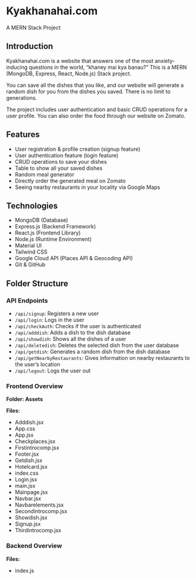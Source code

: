 # Kyakhanahai.com

A MERN Stack Project

## Introduction

Kyakhanahai.com is a website that answers one of the most anxiety-inducing questions in the world, “khaney mai kya banau?” This is a MERN (MongoDB, Express, React, Node.js) Stack project.

You can save all the dishes that you like, and our website will generate a random dish for you from the dishes you saved. There is no limit to generations.

The project includes user authentication and basic CRUD operations for a user profile. You can also order the food through our website on Zomato.

## Features

- User registration & profile creation (signup feature)
- User authentication feature (login feature)
- CRUD operations to save your dishes
- Table to show all your saved dishes
- Random meal generator
- Directly order the generated meal on Zomato
- Seeing nearby restaurants in your locality via Google Maps

## Technologies

- MongoDB (Database)
- Express.js (Backend Framework)
- React.js (Frontend Library)
- Node.js (Runtime Environment)
- Material UI
- Tailwind CSS
- Google Cloud API (Places API & Geocoding API)
- Git & GitHub

## Folder Structure

### API Endpoints

- `/api/signup`: Registers a new user
- `/api/login`: Logs in the user
- `/api/checkAuth`: Checks if the user is authenticated
- `/api/adddish`: Adds a dish to the dish database
- `/api/showdish`: Shows all the dishes of a user
- `/api/deletedish`: Deletes the selected dish from the user database
- `/api/getdish`: Generates a random dish from the dish database
- `/api/getNearbyRestaurants`: Gives information on nearby restaurants to the user’s location
- `/api/logout`: Logs the user out

### Frontend Overview

**Folder: Assets**

**Files:**

- Adddish.jsx
- App.css
- App.jsx
- Checkplaces.jsx
- Firstintrocomp.jsx
- Footer.jsx
- Getdish.jsx
- Hotelcard.jsx
- index.css
- Login.jsx
- main.jsx
- Mainpage.jsx
- Navbar.jsx
- Navbarelements.jsx
- Secondintrocomp.jsx
- Showdish.jsx
- Signup.jsx
- Thirdintrocomp.jsx

### Backend Overview

**Files:**

- index.js
